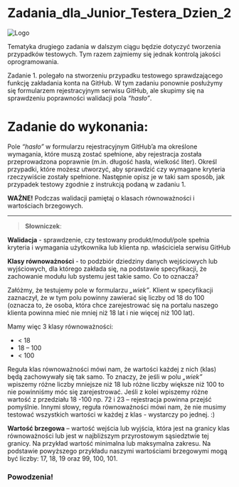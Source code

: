 # Zadania_dla_Junior_Testera_Dzien_2


<img alt="Logo" src="https://testuj.pl/wp-content/uploads/2018/07/testujpl_logo.png">

Tematyka drugiego zadania w dalszym ciągu będzie dotyczyć tworzenia przypadków testowych. Tym razem zajmiemy się jednak kontrolą jakości oprogramowania. 

Zadanie 1. polegało na stworzeniu przypadku testowego sprawdzającego funkcję zakładania konta na GitHub. W tym zadaniu ponownie posłużymy się formularzem rejestracyjnym serwisu GitHub, ale skupimy się na sprawdzeniu poprawności walidacji pola *“hasło”*. 

# Zadanie do wykonania: 

Pole *“hasło”* w formularzu rejestracyjnym GitHub’a ma określone wymagania, które muszą zostać spełnione, aby rejestracja została przeprowadzona poprawnie (m.in. długość hasła, wielkość liter). Określ przypadki, które możesz utworzyć, aby sprawdzić czy wymagane kryteria rzeczywiście zostały spełnione. Następnie opisz je w taki sam sposób, jak przypadek testowy zgodnie z instrukcją podaną w zadaniu 1.

**WAŻNE!** Podczas walidacji pamiętaj o klasach równoważności i wartościach  brzegowych. 

___

> **Słowniczek**:

**Walidacja** - sprawdzenie, czy testowany produkt/moduł/pole spełnia kryteria i wymagania użytkownika lub klienta np. właściciela serwisu GitHub

**Klasy równoważności** - to podzbiór dziedziny danych wejściowych lub wyjściowych, dla którego zakłada się, na podstawie specyfikacji, że zachowanie modułu lub systemu jest takie samo. Co to oznacza?

Załóżmy, że testujemy pole w formularzu *„wiek”*. Klient w specyfikacji zaznaczył, że w tym polu powinny zawierać się liczby od 18 do 100 (oznacza to, że osoba, która chce zarejestrować się na portalu naszego klienta powinna mieć nie mniej niż 18 lat i nie więcej niż 100 lat). 

Mamy więc 3 klasy równoważności:
* < 18 
* 18 – 100
* < 100

Reguła klas równoważności mówi nam, że wartości każdej z nich (klas) będą zachowywały się tak samo. To znaczy, że jeśli w polu *„wiek”* wpiszemy różne liczby mniejsze niż 18 lub różne liczby większe niż 100 to nie powinniśmy móc się zarejestrować. Jeśli  z kolei wpiszemy różne wartość z przedziału 18 -100 np. 72 i 23 – rejestracja powinna przejść pomyślnie. Innymi słowy, reguła równoważności mówi nam, że nie musimy testować wszystkich wartości w każdej z klas - wystarczy po jednej. :) 


**Wartość brzegowa** – wartość wejścia lub wyjścia, która jest na granicy klas równoważności lub jest w najbliższym przyrostowym sąsiedztwie tej granicy. Na przykład wartość minimalna lub maksymalna zakresu. Na podstawie powyższego przykładu naszymi wartościami brzegowymi mogą być liczby: 17, 18, 19 oraz 99, 100, 101. 

### Powodzenia!
